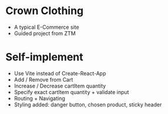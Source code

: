 # Crown Clothing

- A typical E-Commerce site
- Guided project from ZTM

# Self-implement

- Use Vite instead of Create-React-App
- Add / Remove from Cart
- Increase / Decrease cartItem quantity
- Specify exact cartItem quantity + validate input
- Routing + Navigating
- Styling added: danger button, chosen product, sticky header
